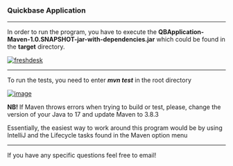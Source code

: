 <h3>Quickbase Application</h3>
<hr/>
<p> In order to run the program, you have to execute the <strong>QBApplication-Maven-1.0.SNAPSHOT-jar-with-dependencies.jar</strong> which could be found in the <strong>target</strong> directory. </p>
<a href="https://ibb.co/v4kX14x"><img src="https://i.ibb.co/d4DmB40/freshdesk.png" alt="freshdesk" border="0"></a>

<hr/>
<p> To run the tests, you need to enter <strong><em>mvn test</em></strong> in the root directory</p>
<a href="https://ibb.co/ZKWJXdN"><img src="https://i.ibb.co/q9knjBx/image.png" alt="image" border="0"></a>
<p> <strong> NB! </strong> If Maven throws errors when trying to build or test, please, change the version of your Java to 17 and update Maven to 3.8.3 </p>
<p> Essentially, the easiest way to work around this program would be by using IntelliJ and the Lifecycle tasks found in the Maven option menu</p>
<hr/>
<p> If you have any specific questions feel free to email! </p>

